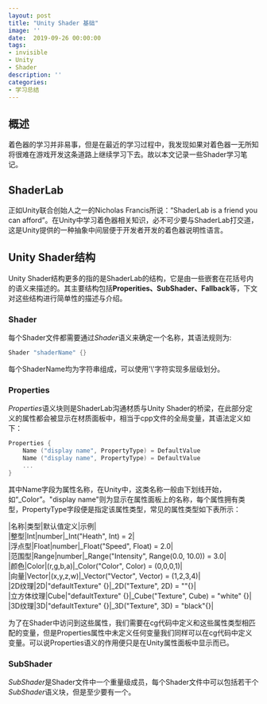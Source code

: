 ```yaml
---
layout: post
title: "Unity Shader 基础"
image: ''
date:  2019-09-26 00:00:00
tags:
- invisible
- Unity
- Shader
description: ''
categories:
- 学习总结
---
```


## 概述
着色器的学习并非易事，但是在最近的学习过程中，我发现如果对着色器一无所知将很难在游戏开发这条道路上继续学习下去。故以本文记录一些Shader学习笔记。

## ShaderLab
正如Unity联合创始人之一的Nicholas Francis所说：“ShaderLab is a friend you can afford”。在Unity中学习着色器相关知识，必不可少要与ShaderLab打交道，这是Unity提供的一种抽象中间层便于开发者开发的着色器说明性语言。

## Unity Shader结构
Unity Shader结构更多的指的是ShaderLab的结构，它是由一些嵌套在花括号内的语义来描述的。其主要结构包括**Properities、SubShader、Fallback**等，下文对这些结构进行简单性的描述与介绍。  
### Shader
每个Shader文件都需要通过*Shader*语义来确定一个名称，其语法规则为:
```c
Shader "shaderName" {}
```
每个ShaderName均为字符串组成，可以使用'\\'字符实现多层级划分。
### Properties
*Properties*语义块则是ShaderLab沟通材质与Unity Shader的桥梁，在此部分定义的属性都会被显示在材质面板中，相当于cpp文件的全局变量，其语法定义如下：
```c
Properties {
    Name ("display name", PropertyType) = DefaultValue
    Name ("display name", PropertyType) = DefaultValue
    ...
}
```
其中Name字段为属性名称，在Unity中，这类名称一般由下划线开始，如“_Color”。"display name"则为显示在属性面板上的名称，每个属性拥有类型，PropertyType字段便是指定该属性类型，常见的属性类型如下表所示：

|名称|类型|默认值定义|示例|  
|整型|Int|number|_Int("Heath", Int) = 2|  
|浮点型|Float|number|_Float("Speed", Float) = 2.0|  
|范围型|Range|number|_Range("Intensity", Range(0.0, 10.0)) = 3.0|  
|颜色|Color|(r,g,b,a)|_Color("Color", Color) = (0,0,0,1)|  
|向量|Vector|(x,y,z,w)|_Vector("Vector", Vector) = (1,2,3,4)|  
|2D纹理|2D|"defaultTexture" {}|_2D("Texture", 2D) = ""{}|  
|立方体纹理|Cube|"defaultTexture" {}|_Cube("Texture", Cube) = "white" {}|  
|3D纹理|3D|"defaultTexture" {}|_3D("Texture", 3D) = "black"{}|  

为了在Shader中访问到这些属性，我们需要在cg代码中定义和这些属性类型相匹配的变量，但是Properties属性中未定义任何变量我们同样可以在cg代码中定义变量。可以说Properties语义的作用便只是在Unity属性面板中显示而已。
### SubShader
*SubShader*是Shader文件中一个重量级成员，每个Shader文件中可以包括若干个*SubShader*语义块，但是至少要有一个。



